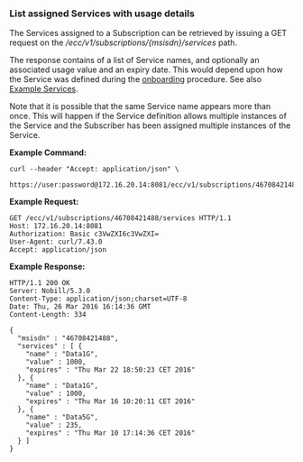### List assigned Services with usage details

The Services assigned to a Subscription can be retrieved by issuing a GET request on the _/ecc/v1/subscriptions/{msisdn}/services_ path.

The response contains of a list of Service names, and optionally an associated usage value and an expiry date. This would depend upon how the Service was defined during the [onboarding](onboarding.md) procedure. See also [Example Services](example_services.md).  

Note that it is possible that the same Service name appears more than once. This will happen if the Service definition allows multiple instances of the Service and the Subscriber has been assigned multiple instances of the Service.

__Example Command:__
```
curl --header "Accept: application/json" \
 https://user:password@172.16.20.14:8081/ecc/v1/subscriptions/46708421488/services
```

__Example Request:__
```
GET /ecc/v1/subscriptions/46708421488/services HTTP/1.1
Host: 172.16.20.14:8081
Authorization: Basic c3VwZXI6c3VwZXI=
User-Agent: curl/7.43.0
Accept: application/json 
```

__Example Response:__
```
HTTP/1.1 200 OK
Server: Nobill/5.3.0
Content-Type: application/json;charset=UTF-8
Date: Thu, 26 Mar 2016 16:14:36 GMT
Content-Length: 334

{
  "msisdn" : "46708421488",
  "services" : [ {
    "name" : "Data1G",
    "value" : 1000,
    "expires" : "Thu Mar 22 18:50:23 CET 2016"
  }, {
    "name" : "Data1G",
    "value" : 1000,
    "expires" : "Thu Mar 16 10:20:11 CET 2016"
  }, {
    "name" : "Data5G",
    "value" : 235,
    "expires" : "Thu Mar 10 17:14:36 CET 2016"
  } ]
}
```